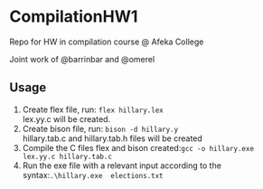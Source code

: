 # CompilationHW1
Repo for HW in compilation course @ Afeka College

Joint work of @barrinbar and @omerel

## Usage
1. Create flex file, run: `flex hillary.lex`<br/>lex.yy.c will be created.
2. Create bison file, run: `bison -d hillary.y`<br/>hillary.tab.c and hillary.tab.h files will be created
3. Compile the C files flex and bison created:`gcc -o hillary.exe  lex.yy.c hillary.tab.c`
4. Run the exe file with a relevant input according to the syntax:`.\hillary.exe  elections.txt`
